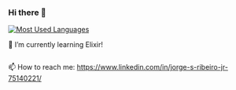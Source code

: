 ### Hi there 👋


[![Most Used Languages](https://github-readme-stats.vercel.app/api/top-langs/?username=Jorge-jr&theme=radical)](https://github.com/anuraghazra/github-readme-stats)

<p>🌱 I’m currently learning Elixir!</p> <img src: https://user-images.githubusercontent.com/23095298/218330370-0f1e5dc3-7315-4c46-a376-a0a8c1a27e0d.png/>

📫 How to reach me: https://www.linkedin.com/in/jorge-s-ribeiro-jr-75140221/




<!--
**Jorge-jr/Jorge-jr** is a ✨ _special_ ✨ repository because its `README.md` (this file) appears on your GitHub profile.

Here are some ideas to get you started:

- 🔭 I’m currently working on ...
-  ...
- 👯 I’m looking to collaborate on ...
- 🤔 I’m looking for help with ...
- 💬 Ask me about ...
- 📫 How to reach me: ...
- 😄 Pronouns: ...
- ⚡ Fun fact: ...
-->
